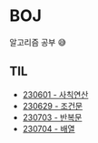 # BOJ

알고리즘 공부 😅

## TIL

- [230601 - 사칙연산](./230601.md)
- [230629 - 조건문](./230629.md)
- [230703 - 반복문](./230703.md)
- [230704 - 배열](./230704.md)
